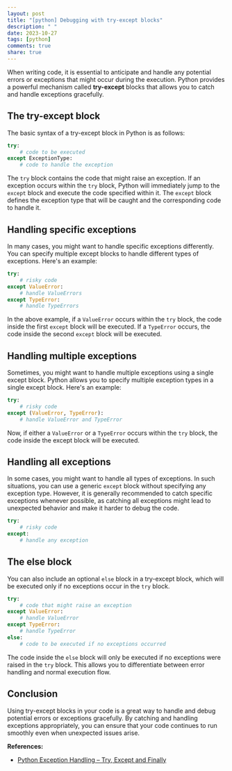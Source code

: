 ```yaml
---
layout: post
title: "[python] Debugging with try-except blocks"
description: " "
date: 2023-10-27
tags: [python]
comments: true
share: true
---
```


When writing code, it is essential to anticipate and handle any potential errors or exceptions that might occur during the execution. Python provides a powerful mechanism called **try-except** blocks that allows you to catch and handle exceptions gracefully.

## The try-except block

The basic syntax of a try-except block in Python is as follows:

```python
try:
    # code to be executed
except ExceptionType:
    # code to handle the exception
```

The `try` block contains the code that might raise an exception. If an exception occurs within the `try` block, Python will immediately jump to the `except` block and execute the code specified within it. The `except` block defines the exception type that will be caught and the corresponding code to handle it.

## Handling specific exceptions

In many cases, you might want to handle specific exceptions differently. You can specify multiple except blocks to handle different types of exceptions. Here's an example:

```python
try:
    # risky code
except ValueError:
    # handle ValueErrors
except TypeError:
    # handle TypeErrors
```

In the above example, if a `ValueError` occurs within the `try` block, the code inside the first `except` block will be executed. If a `TypeError` occurs, the code inside the second `except` block will be executed.

## Handling multiple exceptions

Sometimes, you might want to handle multiple exceptions using a single except block. Python allows you to specify multiple exception types in a single except block. Here's an example:

```python
try:
    # risky code
except (ValueError, TypeError):
    # handle ValueError and TypeError
```

Now, if either a `ValueError` or a `TypeError` occurs within the `try` block, the code inside the except block will be executed.

## Handling all exceptions

In some cases, you might want to handle all types of exceptions. In such situations, you can use a generic `except` block without specifying any exception type. However, it is generally recommended to catch specific exceptions whenever possible, as catching all exceptions might lead to unexpected behavior and make it harder to debug the code.

```python
try:
    # risky code
except:
    # handle any exception
```

## The else block

You can also include an optional `else` block in a try-except block, which will be executed only if no exceptions occur in the `try` block.

```python
try:
    # code that might raise an exception
except ValueError:
    # handle ValueError
except TypeError:
    # handle TypeError
else:
    # code to be executed if no exceptions occurred
```

The code inside the `else` block will only be executed if no exceptions were raised in the `try` block. This allows you to differentiate between error handling and normal execution flow.

## Conclusion

Using try-except blocks in your code is a great way to handle and debug potential errors or exceptions gracefully. By catching and handling exceptions appropriately, you can ensure that your code continues to run smoothly even when unexpected issues arise.

**References:**
- [Python Exception Handling – Try, Except and Finally](https://www.programiz.com/python-programming/exception-handling)